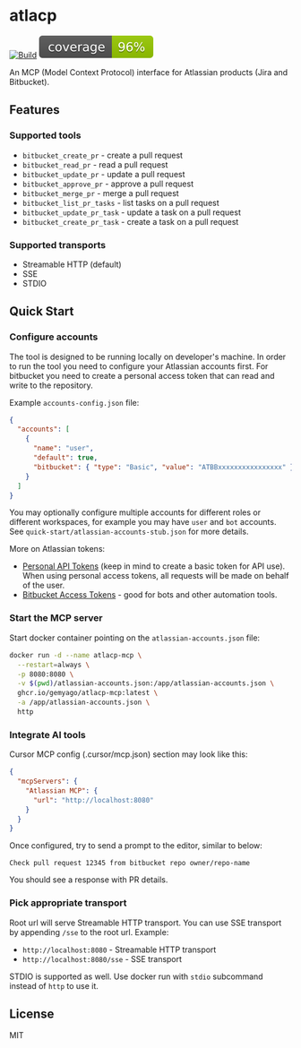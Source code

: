 # atlacp

[![Build](https://github.com/gemyago/atlacp/actions/workflows/build-flow.yml/badge.svg)](https://github.com/gemyago/atlacp/actions/workflows/build-flow.yml)
[![Coverage](https://raw.githubusercontent.com/gemyago/atlacp/test-artifacts/coverage/golang-coverage.svg)](https://htmlpreview.github.io/?https://raw.githubusercontent.com/gemyago/atlacp/test-artifacts/coverage/golang-coverage.html)

An MCP (Model Context Protocol) interface for Atlassian products (Jira and Bitbucket).

## Features

### Supported tools

- `bitbucket_create_pr` - create a pull request
- `bitbucket_read_pr` - read a pull request
- `bitbucket_update_pr` - update a pull request
- `bitbucket_approve_pr` - approve a pull request
- `bitbucket_merge_pr` - merge a pull request
- `bitbucket_list_pr_tasks` - list tasks on a pull request
- `bitbucket_update_pr_task` - update a task on a pull request
- `bitbucket_create_pr_task` - create a task on a pull request

### Supported transports

- Streamable HTTP (default)
- SSE
- STDIO

## Quick Start

### Configure accounts

The tool is designed to be running locally on developer's machine. In order to run the tool you need to configure your Atlassian accounts first. For bitbucket you need to create a personal access token that can read and write to the repository.

Example `accounts-config.json` file:
```json
{
  "accounts": [
    {
      "name": "user",
      "default": true,
      "bitbucket": { "type": "Basic", "value": "ATBBxxxxxxxxxxxxxxxx" }
    }
  ]
} 
```

You may optionally configure multiple accounts for different roles or different workspaces, for example you may have `user` and `bot` accounts. See `quick-start/atlassian-accounts-stub.json` for more details.

More on Atlassian tokens:
- [Personal API Tokens](https://support.atlassian.com/atlassian-account/docs/manage-api-tokens-for-your-atlassian-account/#Create-an-API-token) 
 (keep in mind to create a basic token for API use). When using personal access tokens, all requests will be made on behalf of the user.
- [Bitbucket Access Tokens](https://support.atlassian.com/bitbucket-cloud/docs/access-tokens/) - good for bots and other automation tools.

### Start the MCP server

Start docker container pointing on the `atlassian-accounts.json` file:

```bash
docker run -d --name atlacp-mcp \
  --restart=always \
  -p 8080:8080 \
  -v $(pwd)/atlassian-accounts.json:/app/atlassian-accounts.json \
  ghcr.io/gemyago/atlacp-mcp:latest \
  -a /app/atlassian-accounts.json \
  http
```

### Integrate AI tools

Cursor MCP config (.cursor/mcp.json) section may look like this:

```json
{
  "mcpServers": {
    "Atlassian MCP": {
      "url": "http://localhost:8080"
    }
  }
}
```

Once configured, try to send a prompt to the editor, similar to below:
```text
Check pull request 12345 from bitbucket repo owner/repo-name
```

You should see a response with PR details.

### Pick appropriate transport

Root url will serve Streamable HTTP transport. You can use SSE transport by appending `/sse` to the root url. Example:
* `http://localhost:8080` - Streamable HTTP transport
* `http://localhost:8080/sse` - SSE transport

STDIO is supported as well. Use docker run with `stdio` subcommand instead of `http` to use it.

## License

MIT